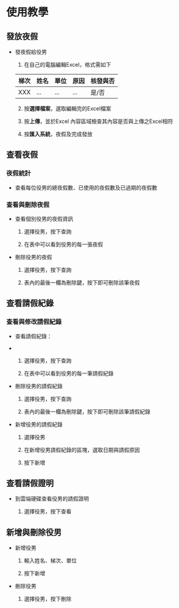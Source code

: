 # 使用教學

## 發放夜假

* 發夜假給役男

  1. 在自己的電腦編輯Excel，格式需如下

  | 梯次 | 姓名 | 單位 | 原因 | 核發與否 |
  | ---- | ---- | ---- | ---- | -------- |
  | XXX  | ...  | ...  | ...  | 是/否    |

  2. 按**選擇檔案**，選取編輯完的Excel檔案

  3. 按**上傳**，並於Excel 內容區域檢查其內容是否與上傳之Excel相符

  4. 按**匯入系統**，夜假及完成發放

## 查看夜假

### 夜假統計


* 查看每位役男的總夜假數、已使用的夜假數及已過期的夜假數

### 查看與刪除夜假

* 查看個別役男的夜假資訊

  1. 選擇役男，按下查詢

  2. 在表中可以看到役男的每一張夜假

* 刪除役男的夜假

  1. 選擇役男，按下查詢

  2. 表內的最後一欄為刪除鍵，按下即可刪除該筆夜假

## 查看請假紀錄

### 查看與修改請假紀錄


* 查看請假紀錄：
* 
  1. 選擇役男，按下查詢
  
  2. 在表中可以看到役男的每一筆請假紀錄

* 刪除役男的請假紀錄

  1. 選擇役男，按下查詢
  
  2. 表內的最後一欄為刪除鍵，按下即可刪除該筆請假紀錄

* 新增役男的請假紀錄

  1. 選擇役男

  2. 在新增役男請假紀錄的區塊，選取日期與請假原因

  3. 按下新增

## 查看請假證明

*  到雲端硬碟查看役男的請假證明

   1. 選擇役男，按下查看

## 新增與刪除役男

*  新增役男

   1. 輸入姓名、梯次、單位

   2. 按下新增

*  刪除役男

   1. 選擇役男，按下刪除